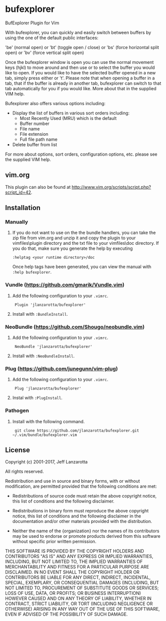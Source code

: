 bufexplorer
===========

BufExplorer Plugin for Vim

With bufexplorer, you can quickly and easily switch between buffers by using the one of the default public interfaces:

  '<Leader>be' (normal open)  or
  '<Leader>bt' (toggle open / close)  or
  '<Leader>bs' (force horizontal split open)  or
  '<Leader>bv' (force vertical split open)

Once the bufexplorer window is open you can use the normal movement keys (hjkl) to move around and then use <Enter> or <Left-Mouse-Click> to select the buffer you would like to open. If you would like to have the selected buffer opened in a new tab, simply press either <Shift-Enter> or 't'. Please note that when opening a buffer in a tab, that if the buffer is already in another tab, bufexplorer can switch to that tab automatically for you if you would like. More about that in the supplied VIM help.

Bufexplorer also offers various options including:
- Display the list of buffers in various sort orders including:
    - Most Recently Used (MRU) which is the default
    - Buffer number
    - File name
    - File extension
    - Full file path name
- Delete buffer from list

For more about options, sort orders, configuration options, etc. please see the supplied VIM help.

## vim.org
This plugin can also be found at http://www.vim.org/scripts/script.php?script_id=42.

## Installation
### Manually
1.  If you do not want to use on the the bundle handlers, you can take the zip
    file from vim.org and unzip it and copy the plugin to your vimfiles\plugin
    directory and the txt file to your vimfiles\doc directory.  If you do that,
    make sure you generate the help by executing

    `:helptag <your runtime directory>/doc`

    Once help tags have been generated, you can view the manual with
    `:help bufexplorer`.

### Vundle (https://github.com/gmarik/Vundle.vim)
1. Add the following configuration to your `.vimrc`.

        Plugin 'jlanzarotta/bufexplorer'

2. Install with `:BundleInstall`.

### NeoBundle (https://github.com/Shougo/neobundle.vim)
1. Add the following configuration to your `.vimrc`.

        NeoBundle 'jlanzarotta/bufexplorer'

2. Install with `:NeoBundleInstall`.

### Plug (https://github.com/junegunn/vim-plug)
1. Add the following configuration to your `.vimrc`.

        Plug 'jlanzarotta/bufexplorer'

2. Instal with `:PlugInstall`.

### Pathogen
1. Install with the following command.

        git clone https://github.com/jlanzarotta/bufexplorer.git ~/.vim/bundle/bufexplorer.vim

## License
Copyright (c) 2001-2017, Jeff Lanzarotta

All rights reserved.

Redistribution and use in source and binary forms, with or without modification,
are permitted provided that the following conditions are met:

* Redistributions of source code must retain the above copyright notice, this
  list of conditions and the following disclaimer.

* Redistributions in binary form must reproduce the above copyright notice, this
  list of conditions and the following disclaimer in the documentation and/or
  other materials provided with the distribution.

* Neither the name of the {organization} nor the names of its
  contributors may be used to endorse or promote products derived from
  this software without specific prior written permission.

THIS SOFTWARE IS PROVIDED BY THE COPYRIGHT HOLDERS AND CONTRIBUTORS "AS IS" AND
ANY EXPRESS OR IMPLIED WARRANTIES, INCLUDING, BUT NOT LIMITED TO, THE IMPLIED
WARRANTIES OF MERCHANTABILITY AND FITNESS FOR A PARTICULAR PURPOSE ARE
DISCLAIMED. IN NO EVENT SHALL THE COPYRIGHT HOLDER OR CONTRIBUTORS BE LIABLE FOR
ANY DIRECT, INDIRECT, INCIDENTAL, SPECIAL, EXEMPLARY, OR CONSEQUENTIAL DAMAGES
(INCLUDING, BUT NOT LIMITED TO, PROCUREMENT OF SUBSTITUTE GOODS OR SERVICES;
LOSS OF USE, DATA, OR PROFITS; OR BUSINESS INTERRUPTION) HOWEVER CAUSED AND ON
ANY THEORY OF LIABILITY, WHETHER IN CONTRACT, STRICT LIABILITY, OR TORT
(INCLUDING NEGLIGENCE OR OTHERWISE) ARISING IN ANY WAY OUT OF THE USE OF THIS
SOFTWARE, EVEN IF ADVISED OF THE POSSIBILITY OF SUCH DAMAGE.
